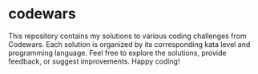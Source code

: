 # codewars
This repository contains my solutions to various coding challenges from Codewars. Each solution is organized by its corresponding kata level and programming language.  Feel free to explore the solutions, provide feedback, or suggest improvements. Happy coding!
